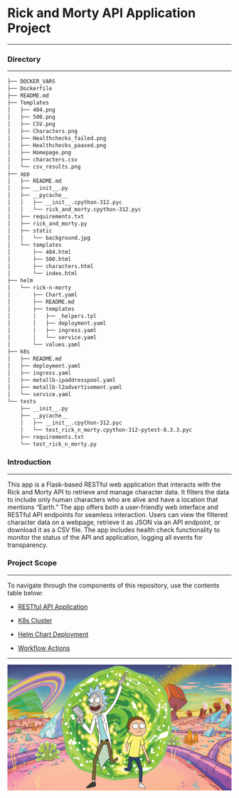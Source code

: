 # Rick and Morty API Application Project
----

### Directory
---
```
├── DOCKER_VARS
├── Dockerfile
├── README.md
├── Templates
│   ├── 404.png
│   ├── 500.png
│   ├── CSV.png
│   ├── Characters.png
│   ├── Healthchecks_failed.png
│   ├── Healthchecks_paased.png
│   ├── Homepage.png
│   ├── characters.csv
│   └── csv_results.png
├── app
│   ├── README.md
│   ├── __init__.py
│   ├── __pycache__
│   │   ├── __init__.cpython-312.pyc
│   │   └── rick_and_morty.cpython-312.pyc
│   ├── requirements.txt
│   ├── rick_and_morty.py
│   ├── static
│   │   └── background.jpg
│   └── templates
│       ├── 404.html
│       ├── 500.html
│       ├── characters.html
│       └── index.html
├── helm
│   └── rick-n-morty
│       ├── Chart.yaml
│       ├── README.md
│       ├── templates
│       │   ├── _helpers.tpl
│       │   ├── deployment.yaml
│       │   ├── ingress.yaml
│       │   └── service.yaml
│       └── values.yaml
├── k8s
│   ├── README.md
│   ├── deployment.yaml
│   ├── ingress.yaml
│   ├── metallb-ipaddresspool.yaml
│   ├── metallb-l2advertisement.yaml
│   └── service.yaml
└── tests
    ├── __init__.py
    ├── __pycache__
    │   ├── __init__.cpython-312.pyc
    │   └── test_rick_n_morty.cpython-312-pytest-8.3.3.pyc
    ├── requirements.txt
    └── test_rick_n_morty.py
```

### Introduction
---
This app is a Flask-based RESTful web application that interacts with the Rick and Morty API to retrieve and manage character data. It filters the data to include only human characters who are alive and have a location that mentions “Earth.” The app offers both a user-friendly web interface and RESTful API endpoints for seamless interaction. Users can view the filtered character data on a webpage, retrieve it as JSON via an API endpoint, or download it as a CSV file. The app includes health check functionality to monitor the status of the API and application, logging all events for transparency.

### Project Scope
---
To navigate through the components of this repository, use the contents table below:
- [RESTful API Application](https://github.com/ThePinkPanther96/r-m-api-k8s-pipline/blob/main/app/README.md)

- [K8s Cluster](https://github.com/ThePinkPanther96/r-m-api-k8s-pipline/blob/main/k8s/README.md)

- [Helm Chart Deployment](https://github.com/ThePinkPanther96/r-m-api-k8s-pipline/blob/main/helm/rick-n-morty/README.md)

- [Workflow Actions](https://github.com/ThePinkPanther96/r-m-api-k8s-pipline/blob/main/.github/workflows/README.md)

---
![Alt desc](https://github.com/ThePinkPanther96/r-m-api-k8s-pipline/blob/main/Templates/rick-n-morty.jpg)